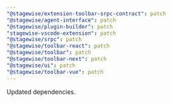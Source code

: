 ```yaml
---
"@stagewise/extension-toolbar-srpc-contract": patch
"@stagewise/agent-interface": patch
"@stagewise/plugin-builder": patch
"stagewise-vscode-extension": patch
"@stagewise/srpc": patch
"@stagewise/toolbar-react": patch
"@stagewise/toolbar": patch
"@stagewise/toolbar-next": patch
"@stagewise/ui": patch
"@stagewise/toolbar-vue": patch
---
```


Updated dependencies.
